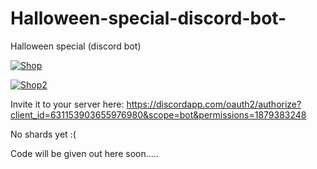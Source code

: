 # Halloween-special-discord-bot-
Halloween special (discord bot)


<img>[![Shop](https://wad0.000webhostapp.com/images/Halloween%20bot/Skjermbilde.PNG)](https://wad0.000webhostapp.com/images/Halloween%20bot/Skjermbilde.PNG)

<img>[![Shop2](https://wad0.000webhostapp.com/images/Halloween%20bot/image.png)](https://wad0.000webhostapp.com/images/Halloween%20bot/image.png)

Invite it to your server here: 
https://discordapp.com/oauth2/authorize?client_id=631153903655976980&scope=bot&permissions=1879383248

No shards yet :(


Code will be given out here soon.....
